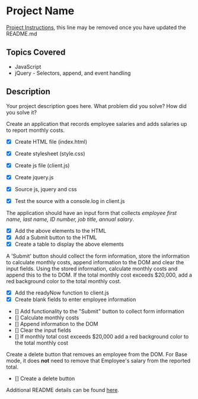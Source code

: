 # Project Name

[Project Instructions](./INSTRUCTIONS.md), this line may be removed once you have updated the README.md

## Topics Covered
- JavaScript
- jQuery - Selectors, append, and event handling

## Description

Your project description goes here. What problem did you solve? How did you solve it?

Create an application that records employee salaries and adds salaries up to report monthly costs. 

- [x] Create HTML file (index.html)
- [x] Create stylesheet (style.css)
- [x] Create js file (client.js)
- [x] Create jquery.js 

- [x] Source js, jquery and css
- [x] Test the source with a console.log in client.js



The application should have an input form that collects _employee first name, last name, ID number, job title, annual salary_.

- [x] Add the above elements to the HTML 
- [x] Add a Submit button to the HTML
- [x] Create a table to display the above elements

A 'Submit' button should collect the form information, store the information to calculate monthly costs, append information to the DOM and clear the input fields. Using the stored information, calculate monthly costs and append this to the to DOM. If the total monthly cost exceeds $20,000, add a red background color to the total monthly cost.

- [x] Add the readyNow function to client.js
- [x] Create blank fields to enter employee information
- [] Add functionality to the "Submit" button to collect form information
- [] Calculate monthly costs
- [] Append information to the DOM
- [] Clear the input fields
- [] If monthly total cost exceeds $20,000 add a red background color to the total monthly cost

Create a delete button that removes an employee from the DOM. For Base mode, it does **not** need to remove that Employee's salary from the reported total.

- [] Create a delete button



Additional README details can be found [here](https://github.com/PrimeAcademy/readme-template/blob/master/README.md).
